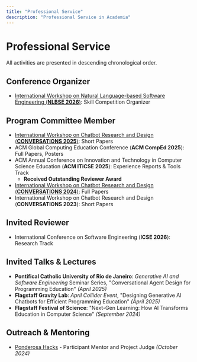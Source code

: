 ```yaml
---
title: "Professional Service"
description: "Professional Service in Academia"
---
```


# Professional Service

All activities are presented in descending chronological order.

## Conference Organizer

- [International Workshop on Natural Language-based Software Engineering (**NLBSE 2026**)](https://nlbse2026.github.io/organisation/): Skill Competition Organizer

## Program Committee Member

- [International Workshop on Chatbot Research and Design (**CONVERSATIONS 2025**)](https://2025.conversations.ws/organizers/): Short Papers
- ACM Global Computing Education Conference (**ACM CompEd 2025**): Full Papers, Posters
- ACM Annual Conference on Innovation and Technology in Computer Science Education (**ACM ITiCSE 2025**): Experience Reports & Tools Track
  - **Received Outstanding Reviewer Award**
- [International Workshop on Chatbot Research and Design (**CONVERSATIONS 2024**)](https://2024.conversations.ws/organizers/): Full Papers
- International Workshop on Chatbot Research and Design (**CONVERSATIONS 2023**): Short Papers

## Invited Reviewer

- International Conference on Software Engineering (**ICSE 2026**): Research Track

## Invited Talks & Lectures

- **Pontifical Catholic University of Rio de Janeiro**: _Generative AI and Software Engineering_ Seminar Series, "Conversational Agent Design for Programming Education" _(April 2025)_
- **Flagstaff Gravity Lab**: _April Collider Event_, "Designing Generative AI Chatbots for Efficient Programming Education" _(April 2025)_
- **Flagstaff Festival of Science**: "Next-Gen Learning: How AI Transforms Education in Computer Science" _(September 2024)_

## Outreach & Mentoring

- [Ponderosa Hacks](https://ponderosa-hacks.com/#About) - Participant Mentor and Project Judge _(October 2024)_
